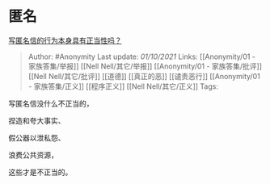 # 匿名
[写匿名信的行为本身具有正当性吗？](https://www.zhihu.com/question/490036611/answer/2149517054)

> Author: #Anonymity 
Last update: *01/10/2021* 
Links: [[Anonymity/01 - 家族答集/举报]] [[Nell Nell/其它/举报]] [[Anonymity/01 - 家族答集/批评]] [[Nell Nell/其它/批评]] [[道德]] [[真正的恶]] [[谴责恶行]] [[Anonymity/01 - 家族答集/正义]] [[程序正义]] [[Nell Nell/其它/正义]]
Tags:   

写匿名信没什么不正当的，

捏造和夸大事实、

假公器以泄私怨、

浪费公共资源，

这些才是不正当的。
